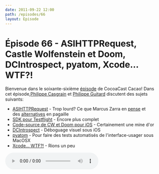 ```yaml
---
date: 2011-09-22 12:00
path: /episodes/66
layout: Episode
---
```

# Épisode 66 - ASIHTTPRequest, Castle Wolfenstein et Doom, DCIntrospect, pyatom, Xcode... WTF?!
<p>Bienvenue dans le soixante-sixième <a href="https://cacaocast.com/media/cacaocast_66.mp3" title="CocoaCast Cacao Episode 66">épisode</a> de CocoaCast Cacao! Dans cet épisode,<a href="http://www.twitter.com/philippec" title="Philippe Casgrain sur Twitter">Philippe Casgrain</a> et <a href="http://www.twitter.com/philippeguitard" title="Philippe Guitard sur Twitter">Philippe Guitard</a> discutent des sujets suivants:</p>
<ul><li><a href="http://allseeing-i.com/%5Brequest_release%5D;" title="ASIHTTPRequest">ASIHTTPRequest</a> - Trop lourd? Ce que Marcus Zarra en <a href="https://twitter.com/#!/mzarra/status/116278264938504193" title="Tweet de Marcus Zarra">pense</a> et des <a href="http://nearthespeedoflight.com/article/introducing_jbcontainedurlconnection:_a_simplified__blocks-based_wrapper_around_nsurlconnection" title="JBContainedURLConnection">alternatives</a> en pagaille</li>
<li><a href="https://testflightapp.com/sdk/" title="SDK pour Testflight">SDK pour Testflight</a> - Encore plus complet</li>
<li><a href="http://www.bethblog.com/index.php/2011/09/08/ios-updates-source-code-for-wolfenstein-3d-classic-platinum-doom-classic/" title="Code-source de CW et Doom pour iOS">Code-source de CW et Doom pour iOS</a> - Certainement une mine d'or</li>
<li><a href="https://github.com/domesticcatsoftware/DCIntrospect" title="DCIntrospect">DCIntrospect</a> - Déboguage visuel sous iOS</li>
<li><a href="https://github.com/pyatom/pyatom" title="pyatom">pyatom</a> - Pour faire des tests automatisés de l'interface-usager sous MacOSX</li>
<li><a href="http://xcodewtf.tumblr.com/" title="Xcode... WTF?!">Xcode&hellip; WTF?!</a> - Rions un peu</li>
</ul>
<p><audio controls><source src="https://cacaocast.com/media/cacaocast_66.mp3" type="audio/mpeg"><source src="https://cacaocast.com/media/cacaocast_66.mp3" type="audio/mp4">Votre navigateur ne supporte pas l'élément audio / Your browser does not support the audio element.</audio></p>
